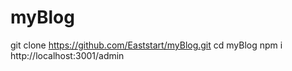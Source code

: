 # myBlog
git clone https://github.com/Eaststart/myBlog.git
cd myBlog
npm i
http://localhost:3001/admin

